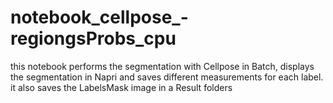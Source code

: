 # notebook_cellpose_-regiongsProbs_cpu
this notebook performs the segmentation with Cellpose in Batch, displays the segmentation in Napri and saves different measurements for each label. it also saves the LabelsMask image in a Result folders 

